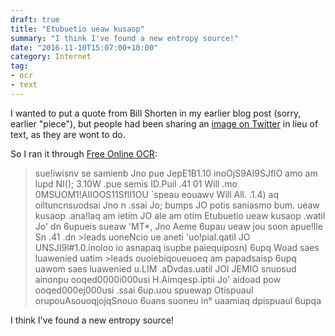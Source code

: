 ```yaml
---
draft: true
title: "Etubuetio ueaw kusaop"
summary: "I think I've found a new entropy source!"
date: "2016-11-10T15:07:00+10:00"
category: Internet
tag:
- ocr
- text
---
```

I wanted to put a quote from Bill Shorten in my earlier blog post (sorry, earlier "piece"), but people had been sharing an [image on Twitter] in lieu of text, as they are wont to do.

So I ran it through [Free Online OCR]:

> sue!iwisnv se samienb Jno pue JepE1B1.10 inoOjS9AI9SJflO amo am lupd NI(); 3.10W .pue semis ID.Puil .41 01 Will .mo 0MSUOM1!AIIOOS11SflI1OU `speau eouawv Will All. .1.4) aq oiltuncnsuodsai Jno n 
.ssai Jo; bumps JO potis saniasmo bum. ueaw kusaop .ana!laq am ietim JO ale am otim Etubuetio ueaw kusaop .watil Jo' dn 6upueis sueaw 'MT*, Jno Aeme 6upau ueaw jou soon apue!lle Sn .41 
.dn >leads uoneNcio ue aneti 'uo!pial.qatil JO UNSJI9l#1.0.inoloo io asnapaq isupbe paiequiposn) 6upq Woad saes luawenied uatim >leads ouoiebiqoueuoeq am papadsaisp 6upq uawom saes luawenied u.LIM 
.aDvdas.uatil JOI JEMIO snuosud ainonpu ooqed0000i000usi H.Aimqesp.iptii Jo' aidoad pow ooqed000ej000usi 
.ssai 6up.uou spuewap Otispuaul orupouAsouoqjojqSnouo 6uans suoneu in° uaamiaq dpispuaul 6upqa 

I think I've found a new entropy source!

[image on Twitter]: https://twitter.com/sspencer_63/status/796555134260146176
[Free Online OCR]: http://www.onlineocr.net/
